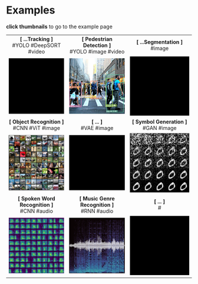 # Examples



**click thumbnails** to go to the example page

| | | |
|:---:|:---:|:---:|
| **[ ...Tracking ]**</br> #YOLO #DeepSORT #video  | **[ Pedestrian Detection ]**</br>#YOLO #image #video | **[ ...Segmentation ]**</br>#image |
| <img src="blacksquare.jpeg" width=200px> | <img src="object_detection/media/pedestrian_detections.png" width=200px>  | <img src="blacksquare.jpeg" width=200px> |
| **[ Object Recognition ]**</br>#CNN #ViT #image | **[ ... ]**</br>#VAE #image | **[ Symbol Generation ]**</br>#GAN #image|
| [<img src="image_classification/media/cifar10_grid.png" width=200px>](image_classification/README.md) | <img src="blacksquare.jpeg" width=200px> | [<img src="image_generation/media/digit_generation.png" width=200px>](image_generation/README.md)  |
| **[ Spoken Word Recognition ]**</br>#CNN #audio | **[ Music Genre Recognition ]**</br>#RNN #audio | **[ ... ]**</br># |
| [<img src="audio_classification_cnn/media/thumbnail_spectrogram_grid10.png" width=200px>](audio_classification_cnn/README.md) | [<img src="audio_classification_cnn/media/thumbnail_spectrowave.png" width=200px>](audio_classification_rnn/README.md)  | <img src="blacksquare.jpeg" width=200px> |

